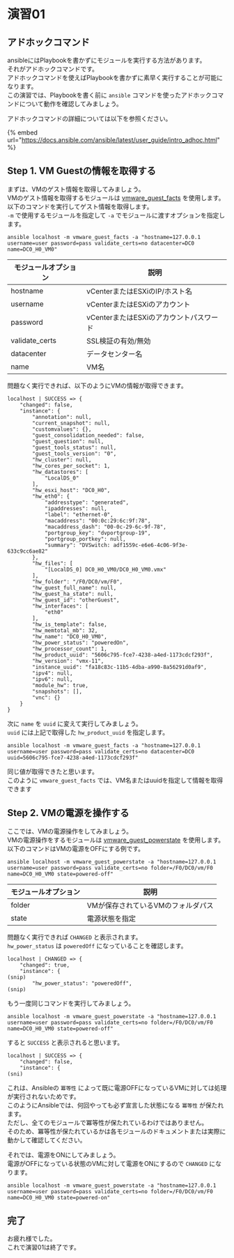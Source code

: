 # 演習01

## アドホックコマンド

ansibleにはPlaybookを書かずにモジュールを実行する方法があります。  
それがアドホックコマンドです。  
アドホックコマンドを使えばPlaybookを書かずに素早く実行することが可能になります。  
この演習では、Playbookを書く前に `ansible` コマンドを使ったアドホックコマンドについて動作を確認してみましょう。

アドホックコマンドの詳細については以下を参照ください。

{% embed url="https://docs.ansible.com/ansible/latest/user_guide/intro_adhoc.html" %}

## Step 1. VM Guestの情報を取得する

まずは、VMのゲスト情報を取得してみましょう。  
VMのゲスト情報を取得するモジュールは [vmware_guest_facts](https://docs.ansible.com/ansible/latest/modules/vmware_guest_facts_module.html#vmware-guest-facts-module) を使用します。  
以下のコマンドを実行してゲスト情報を取得します。  
`-m` で使用するモジュールを指定して `-a` でモジュールに渡すオプションを指定します。

```
ansible localhost -m vmware_guest_facts -a "hostname=127.0.0.1 username=user password=pass validate_certs=no datacenter=DC0 name=DC0_H0_VM0"
```

| モジュールオプション |                   説明                  |
|----------------------|-----------------------------------------|
| hostname             | vCenterまたはESXiのIP/ホスト名          |
| username             | vCenterまたはESXiのアカウント           |
| password             | vCenterまたはESXiのアカウントパスワード |
| validate_certs       | SSL検証の有効/無効                      |
| datacenter           | データセンター名                        |
| name                 | VM名                                    |

問題なく実行できれば、以下のようにVMの情報が取得できます。

```
localhost | SUCCESS => {
    "changed": false,
    "instance": {
        "annotation": null,
        "current_snapshot": null,
        "customvalues": {},
        "guest_consolidation_needed": false,
        "guest_question": null,
        "guest_tools_status": null,
        "guest_tools_version": "0",
        "hw_cluster": null,
        "hw_cores_per_socket": 1,
        "hw_datastores": [
            "LocalDS_0"
        ],
        "hw_esxi_host": "DC0_H0",
        "hw_eth0": {
            "addresstype": "generated",
            "ipaddresses": null,
            "label": "ethernet-0",
            "macaddress": "00:0c:29:6c:9f:78",
            "macaddress_dash": "00-0c-29-6c-9f-78",
            "portgroup_key": "dvportgroup-19",
            "portgroup_portkey": null,
            "summary": "DVSwitch: adf1559c-e6e6-4c06-9f3e-633c9cc6ae82"
        },
        "hw_files": [
            "[LocalDS_0] DC0_H0_VM0/DC0_H0_VM0.vmx"
        ],
        "hw_folder": "/F0/DC0/vm/F0",
        "hw_guest_full_name": null,
        "hw_guest_ha_state": null,
        "hw_guest_id": "otherGuest",
        "hw_interfaces": [
            "eth0"
        ],
        "hw_is_template": false,
        "hw_memtotal_mb": 32,
        "hw_name": "DC0_H0_VM0",
        "hw_power_status": "poweredOn",
        "hw_processor_count": 1,
        "hw_product_uuid": "5606c795-fce7-4238-a4ed-1173cdcf293f",
        "hw_version": "vmx-11",
        "instance_uuid": "fa18c83c-11b5-4dba-a990-8a56291d0af9",
        "ipv4": null,
        "ipv6": null,
        "module_hw": true,
        "snapshots": [],
        "vnc": {}
    }
}
```

次に `name` を `uuid` に変えて実行してみましょう。  
`uuid` には上記で取得した `hw_product_uuid` を指定します。

```
ansible localhost -m vmware_guest_facts -a "hostname=127.0.0.1 username=user password=pass validate_certs=no datacenter=DC0 uuid=5606c795-fce7-4238-a4ed-1173cdcf293f"
```

同じ値が取得できたと思います。  
このように `vmware_guest_facts` では、VM名またはuuidを指定して情報を取得できます

## Step 2. VMの電源を操作する

ここでは、VMの電源操作をしてみましょう。  
VMの電源操作をするモジュールは [vmware_guest_powerstate](https://docs.ansible.com/ansible/latest/modules/vmware_guest_powerstate_module.html#vmware-guest-powerstate-module) を使用します。  
以下のコマンドはVMの電源をOFFにする例です。

```
ansible localhost -m vmware_guest_powerstate -a "hostname=127.0.0.1 username=user password=pass validate_certs=no folder=/F0/DC0/vm/F0 name=DC0_H0_VM0 state=powered-off"
```

| モジュールオプション |                説明                |
|----------------------|------------------------------------|
| folder               | VMが保存されているVMのフォルダパス |
| state                | 電源状態を指定                     |

問題なく実行できれば `CHANGED` と表示されます。  
`hw_power_status` は `poweredOff` になっていることを確認します。

```
localhost | CHANGED => {
    "changed": true,
    "instance": {
(snip)
        "hw_power_status": "poweredOff",
(snip)
```

もう一度同じコマンドを実行してみましょう。

```
ansible localhost -m vmware_guest_powerstate -a "hostname=127.0.0.1 username=user password=pass validate_certs=no folder=/F0/DC0/vm/F0 name=DC0_H0_VM0 state=powered-off"
```

すると `SUCCESS` と表示されると思います。

```
localhost | SUCCESS => {
    "changed": false,
    "instance": {
(sni)
```

これは、Ansibleの `冪等性` によって既に電源OFFになっているVMに対しては処理が実行されないためです。  
このようにAnsibleでは、何回やっても必ず宣言した状態になる `冪等性` が保たれます。  
ただし、全てのモジュールで冪等性が保たれているわけではありません。  
そのため、冪等性が保たれているかは各モジュールのドキュメントまたは実際に動かして確認してください。

それでは、電源をONにしてみましょう。  
電源がOFFになっている状態のVMに対して電源をONにするので `CHANGED` になります。

```
ansible localhost -m vmware_guest_powerstate -a "hostname=127.0.0.1 username=user password=pass validate_certs=no folder=/F0/DC0/vm/F0 name=DC0_H0_VM0 state=powered-on"
```

## 完了

お疲れ様でした。  
これで演習01は終了です。
